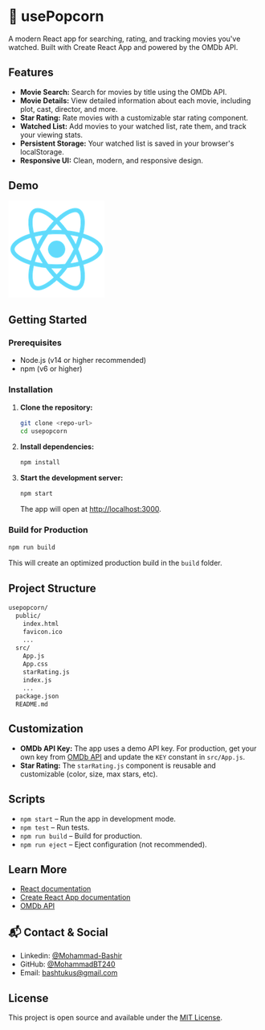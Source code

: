 # 🍿 usePopcorn

A modern React app for searching, rating, and tracking movies you've watched. Built with Create React App and powered by the OMDb API.

## Features

- **Movie Search:** Search for movies by title using the OMDb API.
- **Movie Details:** View detailed information about each movie, including plot, cast, director, and more.
- **Star Rating:** Rate movies with a customizable star rating component.
- **Watched List:** Add movies to your watched list, rate them, and track your viewing stats.
- **Persistent Storage:** Your watched list is saved in your browser's localStorage.
- **Responsive UI:** Clean, modern, and responsive design.

## Demo

![usePopcorn Screenshot](public/logo192.png)

## Getting Started

### Prerequisites

- Node.js (v14 or higher recommended)
- npm (v6 or higher)

### Installation

1. **Clone the repository:**

   ```bash
   git clone <repo-url>
   cd usepopcorn
   ```

2. **Install dependencies:**

   ```bash
   npm install
   ```

3. **Start the development server:**
   ```bash
   npm start
   ```
   The app will open at [http://localhost:3000](http://localhost:3000).

### Build for Production

```bash
npm run build
```

This will create an optimized production build in the `build` folder.

## Project Structure

```
usepopcorn/
  public/
    index.html
    favicon.ico
    ...
  src/
    App.js
    App.css
    starRating.js
    index.js
    ...
  package.json
  README.md
```

## Customization

- **OMDb API Key:** The app uses a demo API key. For production, get your own key from [OMDb API](http://www.omdbapi.com/apikey.aspx) and update the `KEY` constant in `src/App.js`.
- **Star Rating:** The `starRating.js` component is reusable and customizable (color, size, max stars, etc).

## Scripts

- `npm start` – Run the app in development mode.
- `npm test` – Run tests.
- `npm run build` – Build for production.
- `npm run eject` – Eject configuration (not recommended).

## Learn More

- [React documentation](https://reactjs.org/)
- [Create React App documentation](https://facebook.github.io/create-react-app/docs/getting-started)
- [OMDb API](http://www.omdbapi.com/)

## 📬 Contact & Social

- Linkedin: [@Mohammad-Bashir](https://www.linkedin.com/in/mohammad-bashir-7545a3212/)
- GitHub: [@MohammadBT240](https://github.com/MohammadBT240)
- Email: bashtukus@gmail.com

## License

This project is open source and available under the [MIT License](LICENSE).
